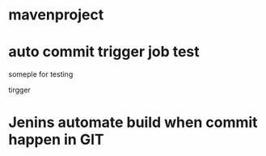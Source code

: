 # mavenproject
# auto commit trigger job test

someple for testing

tirgger 
# Jenins automate build when commit happen in GIT
